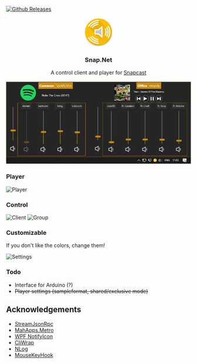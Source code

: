 [![Github Releases](https://img.shields.io/github/release/stijnvdb88/Snap.Net.svg)](https://github.com/stijnvdb88/Snap.Net/releases)
<br />
<p align="center">
  <a href="https://github.com/stijnvdb88/Snap.Net">
    <img src="Assets/snapcast.png" alt="Logo" width="80" height="80">
  </a>

  <h3 align="center">Snap.Net</h3>

  <p align="center">
    A control client and player for <a href="https://github.com/badaix/snapcast">Snapcast</a>
    <br />
    <br />
    <img src="https://github.com/stijnvdb88/Snap.Net/blob/master/Doc/Control.png?raw=true">
  </p>
</p>


### Player ###

![Player](https://github.com/stijnvdb88/Snap.Net/blob/master/Doc/Player.png)

### Control ###

![Client](https://github.com/stijnvdb88/Snap.Net/blob/master/Doc/Client.png?raw=true)
![Group](https://github.com/stijnvdb88/Snap.Net/blob/master/Doc/Group.png?raw=true)

### Customizable ###
If you don't like the colors, change them!  

![Settings](https://github.com/stijnvdb88/Snap.Net/blob/master/Doc/Settings.png)

### Todo ###
* Interface for Arduino (?)
* ~~Player settings (sampleformat, shared/exclusive mode)~~

## Acknowledgements
* [StreamJsonRpc](https://github.com/microsoft/vs-streamjsonrpc)
* [MahApps.Metro](https://github.com/MahApps/MahApps.Metro)
* [WPF NotifyIcon](https://github.com/hardcodet/wpf-notifyicon)
* [CliWrap](https://github.com/Tyrrrz/CliWrap)
* [NLog](https://nlog-project.org/)
* [MouseKeyHook](https://github.com/gmamaladze/globalmousekeyhook)
